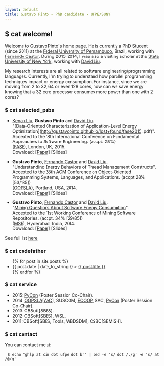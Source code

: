 ```yaml
---
layout: default
title: Gustavo Pinto - PhD candidate - UFPE/SUNY
---
```


## $ cat welcome! ##

Welcome to Gustavo Pinto's home page. He is currently a PhD Student (since 2011) at the [Federal University of Pernambuco](http://cin.ufpe.br), Brazil, working with [Fernando Castor](https://sites.google.com/a/cin.ufpe.br/castor). During 2013-2014, I was also a visiting scholar at the [State University of New York](binghamton.edu), working with [David Liu](http://www.cs.binghamton.edu/~davidl).

My research interests are all related to software engineering/programming languages. Currently, I'm trying to understand how parallel programming techniques impact on energy consumption. For instance, since we are moving from 2 to 32, 64 or even 128 cores, how can we save energy knowing that a 32 core processor consumes more power than one with 2 cores?

### $ cat selected_pubs ###

- [Kenan Liu](https://www.linkedin.com/pub/kenan-liu/40/855/29), **Gustavo Pinto** and [David Liu](http://www.cs.binghamton.edu/~davidl/). <br/>
"[Data-Oriented Characterization of Application-Level Energy Optimization](http://gustavopinto.github.io/lost+found/fase2015 .pdf)". <br/>
Accepted to the 18th International Conference on Fundamental Approaches to Software Engineering. (accpt. 28%)<br/>
([FASE](http://www.etaps.org/index.php/2015/fase)), London, UK, 2015. <br/>
Download: [[Paper]](http://gustavopinto.github.io/lost+found/fase2015.pdf) [Slides]

- **Gustavo Pinto**, [Fernando Castor](https://sites.google.com/a/cin.ufpe.br/castor/) and [David Liu](http://www.cs.binghamton.edu/~davidl/).<br/>
"[Understanding Energy Behaviors of Thread Management Constructs](http://gustavopinto.github.io/lost+found/oopsla2014.pdf)".<br/>
Accepted to the 28th ACM Conference on Object-Oriented Programming Systems, Languages, and Applications. (accpt 28% [53/185])<br/>
([OOPSLA](http://2014.splashcon.org/events/oopsla2014)), Portland, USA, 2014.<br/>
Download: [[Paper]](http://gustavopinto.github.io/lost+found/oopsla2014.pdf) [Slides]

- **Gustavo Pinto**, [Fernando Castor](https://sites.google.com/a/cin.ufpe.br/castor/) and [David Liu](http://www.cs.binghamton.edu/~davidl/).<br/>
"[Mining Questions About Software Energy Consumption](http://gustavopinto.github.io/lost+found/msr2014.pdf)".<br/>
Accepted to the 11st Working Conference of Mining Software Repositories. (accpt. 34% [29/85])<br/>
([MSR](http://2014.msrconf.org/)), Hyderabad, India, 2014. <br/>
Download: [[Paper]](http://gustavopinto.github.io/lost+found/msr2014.pdf) [Slides]

See full list [here](/publications)

### $ cat codefather ###
<ul class="posts">
{% for post in site.posts %}
<li><span>{{ post.date | date_to_string }}</span> &raquo; <a href="{{ post.url }}">{{ post.title }}</a></li>
{% endfor %}
</ul>


### $ cat service ###

- 2015: [PyCon](https://us.pycon.org/2015/) (Poster Session Co-Chair).
- 2014: [OOPSLA](http://2014.splashcon.org/events/oopsla2014)[[AeC](http://2014.splashcon.org/committee/splash2014-artifacts-artifact-evaluation-committee)], SUSCOM, [ECOOP](http://ecoop14.it.uu.se/), SAC, [PyCon](https://us.pycon.org/2014) (Poster Session Co-Chair).
- 2013: CBSoft[SBES].
- 2012: CBSoft[SBES], WSL.
- 2011: CBSoft[SBES, Tools, WBDSDM], CSBC[SEMISH].
</ul>


### $ cat contact ###

<p>You can contact me at:</p>

<pre> <code>$ echo "ghlp at cin dot ufpe dot br" | sed -e 's/ dot /./g' -e 's/ at /@/g' </code></pre>
